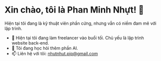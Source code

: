# Xin chào, tôi là Phan Minh Nhựt! 👋

Hiện tại tôi đang là kỹ thuật viên phần cứng, nhưng vẫn có niềm đam mê với lập trình.

- 🌱 Hiện tại tôi đang làm freelancer vào buổi tối. Chủ yếu là lập trình website back-end.
- 👯 Tôi đang học hỏi thêm phần AI. 
- 📫 Liên hệ với tôi: nhutnhut.pip@gmail.com
